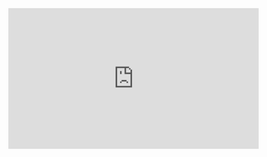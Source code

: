 <html>
    <head>
        <title>App Fair Showreel</title>
    </head>
    <div style="position: relative; padding-bottom: 56.25%; height: 0; overflow: hidden; max-width: 100%;">
        <body>
            <iframe style="position: absolute; top: 0; left: 0; width: 100%; height: 100%;" src="https://player.vimeo.com/video/642784328?texttrack=en" width="960" height="540" frameborder="0" allow="autoplay; fullscreen; picture-in-picture" allowfullscreen></iframe>
        </body>
    </div>
</html>
